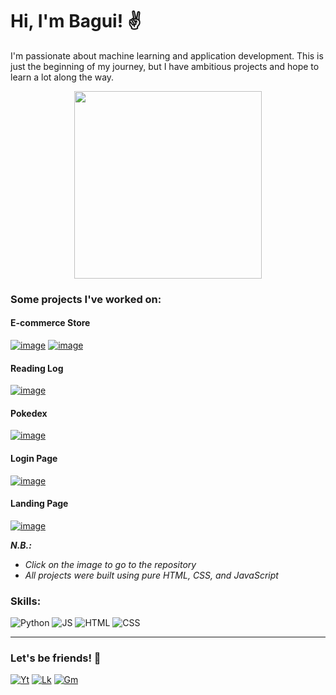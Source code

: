 # Hi, I'm Bagui! ✌️

I'm passionate about machine learning and application development. This is just the beginning of my journey, but I have ambitious projects and hope to learn a lot along the way.
<p align="center">
  <img src="https://media4.giphy.com/media/BpGWitbFZflfSUYuZ9/giphy.gif?cid=ecf05e47ti7fx50r0yj6mtbiycoyk7m7fybvr57g6vh0b9uu&ep=v1_gifs_search&rid=giphy.gif&ct=g" lt='Gif The Office' style="width:300px;"

___

### Some projects I've worked on:
#### E-commerce Store
[![image](https://github.com/castroalves-gabi/castroalves-gabi/assets/117552601/63d17701-35e0-4ec1-94ef-fa3c02a6b887)](https://github.com/castroalves-gabi/BrechoLandingPage)
[![image](https://github.com/castroalves-gabi/castroalves-gabi/assets/117552601/bb8b2a10-ca2c-40ff-b57a-3b01d06f2148)](https://github.com/castroalves-gabi/BrechoLandingPage)

#### Reading Log
[![image](https://github.com/castroalves-gabi/cloneMaratonaApp/assets/117552601/4f64f57d-97ee-4af5-9044-134bc7f56820)](https://github.com/castroalves-gabi/cloneMaratonaApp)

#### Pokedex
[![image](https://github.com/castroalves-gabi/castroalves-gabi/assets/117552601/8ba30162-04ae-4ce6-bc77-33d6844eba19)](https://github.com/castroalves-gabi/js-pokedex)

#### Login Page
[![image](https://github.com/castroalves-gabi/castroalves-gabi/assets/117552601/086e0745-ca76-4567-bdc4-88a0445bec41)](https://github.com/castroalves-gabi/loginPageGlasmorphismCSS)

#### Landing Page
[![image](https://github.com/castroalves-gabi/castroalves-gabi/assets/117552601/dfcbfcb7-beb6-40ee-9172-2188051e1436)](https://github.com/castroalves-gabi/hidratation-cream-water-drop)

**_N.B.:_**
- _Click on the image to go to the repository_
- _All projects were built using pure HTML, CSS, and JavaScript_

### Skills:
![Python](https://img.shields.io/badge/Python-3776AB?style=for-the-badge&logo=python&logoColor=white)
![JS](https://img.shields.io/badge/JavaScript-F7DF1E?style=for-the-badge&logo=javascript&logoColor=black)
![HTML](https://img.shields.io/badge/HTML5-E34F26?style=for-the-badge&logo=html5&logoColor=white)
![CSS](https://img.shields.io/badge/CSS3-1572B6?style=for-the-badge&logo=css3&logoColor=white)
___
### Let's be friends! 🫶
[![Yt](https://img.shields.io/badge/YouTube-FF0000?style=for-the-badge&logo=youtube&logoColor=white)](https://www.youtube.com/channel/UCUUjFllFcqyMQrlvFspyTpA)
[![Lk](https://img.shields.io/badge/LinkedIn-0077B5?style=for-the-badge&logo=linkedin&logoColor=white)](https://www.linkedin.com/in/castroalves-gabi/)
[![Gm](https://img.shields.io/badge/Gmail-D14836?style=for-the-badge&logo=gmail&logoColor=white)](mailto:ile.bgk@gmail.com)
